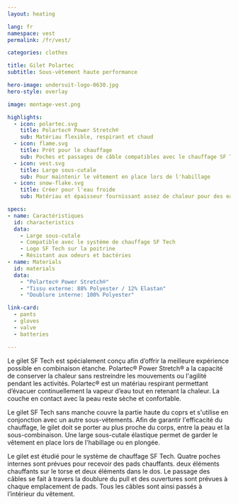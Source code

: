 ```yaml
---
layout: heating

lang: fr
namespace: vest
permalink: /fr/vest/

categories: clothes

title: Gilet Polartec
subtitle: Sous-vêtement haute performance

hero-image: undersuit-logo-0630.jpg
hero-style: overlay

image: montage-vest.png

highlights:
  - icon: polartec.svg
    title: Polartec® Power Stretch®
    sub: Matériau flexible, respirant et chaud
  - icon: flame.svg
    title: Prêt pour le chauffage
    sub: Poches et passages de câble compatibles avec le chauffage SF Tech
  - icon: vest.svg
    title: Large sous-cutale
    sub: Pour maintenir le vêtement en place lors de l'habillage
  - icon: snow-flake.svg
    title: Créer pour l'eau froide
    sub: Matériau et épaisseur fournissant assez de chaleur pour des eaux glaciales

specs:
- name: Caractéristiques
  id: characteristics
  data:
    - Large sous-cutale
    - Compatible avec le système de chauffage SF Tech 
    - Logo SF Tech sur la poitrine 
    - Résistant aux odeurs et bactéries
- name: Materials
  id: materials
  data:
    - "Polartec® Power Stretch®"
    - "Tissu externe: 88% Polyester / 12% Elastan"
    - "Doublure interne: 100% Polyester"

link-card:
  - pants
  - gloves
  - valve
  - batteries

---
```

Le gilet SF Tech est spécialement conçu afin d’offrir la meilleure expérience possible en combinaison étanche. Polartec® Power Stretch® a la capacité de conserver la chaleur sans restreindre les mouvements ou l'agilité pendant les activités. Polartec® est un matériau respirant permettant d’évacuer continuellement la vapeur d’eau tout en retenant la chaleur. La couche en contact avec la peau reste sèche et confortable.

Le gilet SF Tech sans manche couvre la partie haute du coprs et s'utilise en conjonction avec un autre sous-vétements. Afin de garantir l'efficacité du chauffage, le gilet doit se porter au plus proche du corps, entre la peau et la sous-combinaison. Une large sous-cutale élastique permet de garder le vêtement en place lors de l'habillage ou en plongée. 

Le gilet est étudié pour le système de chauffage SF Tech. Quatre poches internes sont prévues pour recevoir des pads chauffants. deux éléments chauffants sur le torse et deux éléments dans le dos. Le passage des câbles se fait à travers la doublure du pull et des ouvertures sont prévues à chaque emplacement de pads. Tous les câbles sont ainsi passés à l’intérieur du vêtement.


